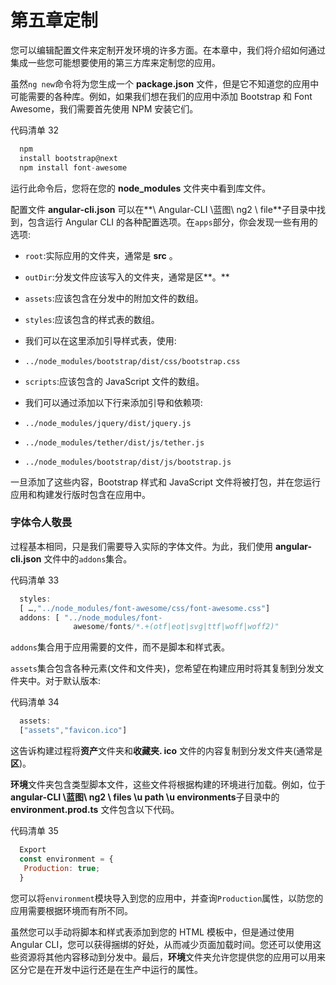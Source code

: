 # 第五章定制

您可以编辑配置文件来定制开发环境的许多方面。在本章中，我们将介绍如何通过集成一些您可能想要使用的第三方库来定制您的应用。

虽然`ng new`命令将为您生成一个 **package.json** 文件，但是它不知道您的应用中可能需要的各种库。例如，如果我们想在我们的应用中添加 Bootstrap 和 Font Awesome，我们需要首先使用 NPM 安装它们。

代码清单 32

```js
  npm
  install bootstrap@next
  npm install font-awesome

```

运行此命令后，您将在您的 **node_modules** 文件夹中看到库文件。

配置文件 **angular-cli.json** 可以在**\ Angular-CLI \蓝图\ ng2 \ file**子目录中找到，包含运行 Angular CLI 的各种配置选项。在`apps`部分，你会发现一些有用的选项:

*   `root`:实际应用的文件夹，通常是 **src** 。
*   `outDir`:分发文件应该写入的文件夹，通常是区**。**
*   `assets`:应该包含在分发中的附加文件的数组。
*   `styles`:应该包含的样式表的数组。

*   我们可以在这里添加引导样式表，使用:

*   `../node_modules/bootstrap/dist/css/bootstrap.css`

*   `scripts`:应该包含的 JavaScript 文件的数组。

*   我们可以通过添加以下行来添加引导和依赖项:

*   `../node_modules/jquery/dist/jquery.js`
*   `../node_modules/tether/dist/js/tether.js`
*   `../node_modules/bootstrap/dist/js/bootstrap.js`

一旦添加了这些内容，Bootstrap 样式和 JavaScript 文件将被打包，并在您运行应用和构建发行版时包含在应用中。

### 字体令人敬畏

过程基本相同，只是我们需要导入实际的字体文件。为此，我们使用 **angular-cli.json** 文件中的`addons`集合。

代码清单 33

```js
  styles:
  [ …,"../node_modules/font-awesome/css/font-awesome.css"]
  addons: [ "../node_modules/font-
              awesome/fonts/*.+(otf|eot|svg|ttf|woff|woff2)"

```

`addons`集合用于应用需要的文件，而不是脚本和样式表。

`assets`集合包含各种元素(文件和文件夹)，您希望在构建应用时将其复制到分发文件夹中。对于默认版本:

代码清单 34

```js
  assets:
  ["assets","favicon.ico"]

```

这告诉构建过程将**资产**文件夹和**收藏夹. ico** 文件的内容复制到分发文件夹(通常是**区**)。

**环境**文件夹包含类型脚本文件，这些文件将根据构建的环境进行加载。例如，位于**angular-CLI \蓝图\ ng2 \ files \u path \u environments**子目录中的 **environment.prod.ts** 文件包含以下代码。

代码清单 35

```js
  Export
  const environment = {
   Production: true;
  }

```

您可以将`environment`模块导入到您的应用中，并查询`Production`属性，以防您的应用需要根据环境而有所不同。

虽然您可以手动将脚本和样式表添加到您的 HTML 模板中，但是通过使用 Angular CLI，您可以获得捆绑的好处，从而减少页面加载时间。您还可以使用这些资源将其他内容移动到分发中。最后，**环境**文件夹允许您提供您的应用可以用来区分它是在开发中运行还是在生产中运行的属性。